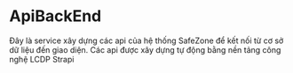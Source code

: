 # ApiBackEnd
Đây là service xây dựng các api của hệ thống SafeZone để kết nối từ cơ sở dữ liệu đến giao diện. Các api được xây dựng tự động bằng nền tảng công nghệ LCDP Strapi
